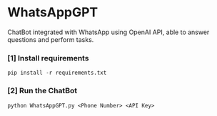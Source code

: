 # WhatsAppGPT
ChatBot integrated with WhatsApp using OpenAI API, able to answer questions and perform tasks.

### [1] Install requirements
```console
pip install -r requirements.txt
```
### [2] Run the ChatBot
```console
python WhatsAppGPT.py <Phone Number> <API Key>
```

